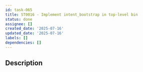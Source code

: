 ```yaml
---
id: task-065
title: ST0016 - Implement intent_bootstrap in top-level bin
status: done
assignee: []
created_date: '2025-07-16'
updated_date: '2025-07-16'
labels: []
dependencies: []
---
```


## Description
